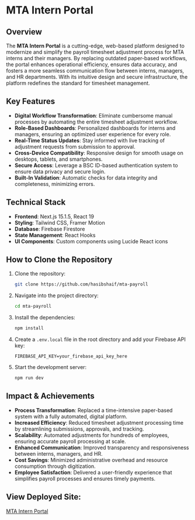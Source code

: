 # MTA Intern Portal

## Overview
The **MTA Intern Portal** is a cutting-edge, web-based platform designed to modernize and simplify the payroll timesheet adjustment process for MTA interns and their managers. By replacing outdated paper-based workflows, the portal enhances operational efficiency, ensures data accuracy, and fosters a more seamless communication flow between interns, managers, and HR departments. With its intuitive design and secure infrastructure, the platform redefines the standard for timesheet management.

## Key Features
- **Digital Workflow Transformation**: Eliminate cumbersome manual processes by automating the entire timesheet adjustment workflow.
- **Role-Based Dashboards**: Personalized dashboards for interns and managers, ensuring an optimized user experience for every role.
- **Real-Time Status Updates**: Stay informed with live tracking of adjustment requests from submission to approval.
- **Cross-Device Compatibility**: Responsive design for smooth usage on desktops, tablets, and smartphones.
- **Secure Access**: Leverage a BSC ID-based authentication system to ensure data privacy and secure login.
- **Built-In Validation**: Automatic checks for data integrity and completeness, minimizing errors.

## Technical Stack
- **Frontend**: Next.js 15.1.5, React 19
- **Styling**: Tailwind CSS, Framer Motion
- **Database**: Firebase Firestore
- **State Management**: React Hooks
- **UI Components**: Custom components using Lucide React icons

## How to Clone the Repository
1. Clone the repository:
   ```bash
   git clone https://github.com/hasibshaif/mta-payroll
   ```
2. Navigate into the project directory:
   ```bash
   cd mta-payroll
   ```
3. Install the dependencies:
   ```bash
   npm install
   ```
4. Create a `.env.local` file in the root directory and add your Firebase API key:
   ```
   FIREBASE_API_KEY=your_firebase_api_key_here
   ```
5. Start the development server:
   ```bash
   npm run dev
   ```

## Impact & Achievements
- **Process Transformation**: Replaced a time-intensive paper-based system with a fully automated, digital platform.
- **Increased Efficiency**: Reduced timesheet adjustment processing time by streamlining submissions, approvals, and tracking.
- **Scalability**: Automated adjustments for hundreds of employees, ensuring accurate payroll processing at scale.
- **Enhanced Communication**: Improved transparency and responsiveness between interns, managers, and HR.
- **Cost Savings**: Minimized administrative overhead and resource consumption through digitization.
- **Employee Satisfaction**: Delivered a user-friendly experience that simplifies payroll processes and ensures timely payments.

## View Deployed Site:
[MTA Intern Portal](https://mta-payroll.vercel.app/)

